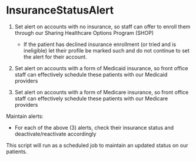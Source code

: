 # InsuranceStatusAlert
 1) Set alert on accounts with no insurance, so staff can offer to enroll them through our Sharing Healthcare Options Program (SHOP)
    - If the patient has declined insurance enrollment (or tried and is ineligible) let their profile be marked such and do not 
      continue to set the alert for their account.

 2) Set alert on accounts with a form of Medicaid insurance, so front office staff can effectively schedule these patients with our Medicaid providers

 3) Set alert on accounts with a form of Medicare insurance, so front office staff can effectively schedule these patients with our Medicare providers

Maintain alerts:
 - For each of the above (3) alerts, check their insurance status and deactivate/reactivate accordingly

This script will run as a scheduled job to maintain an updated status on our patients.

